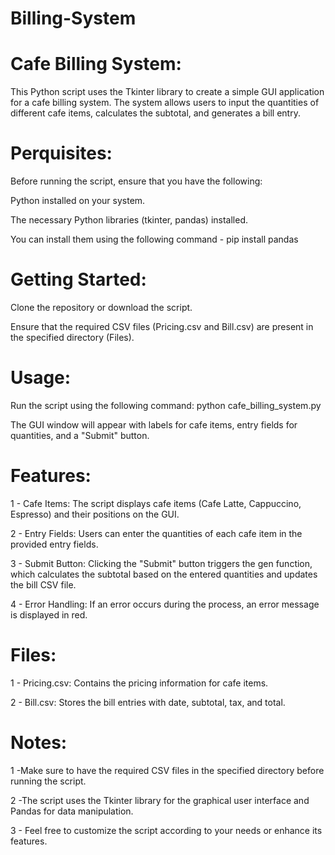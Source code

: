 # Billing-System


# Cafe Billing System:

This Python script uses the Tkinter library to create a simple GUI application for a cafe billing system. The system allows users to input the quantities of different cafe items, calculates the subtotal, and generates a bill entry.


# Perquisites:

Before running the script, ensure that you have the following:

Python installed on your system.

The necessary Python libraries (tkinter, pandas) installed.

You can install them using the following command - pip install pandas


# Getting Started:

Clone the repository or download the script.

Ensure that the required CSV files (Pricing.csv and Bill.csv) are present in the specified directory (Files).


# Usage:

Run the script using the following command: python cafe_billing_system.py

The GUI window will appear with labels for cafe items, entry fields for quantities, and a "Submit" button.


# Features:

1 - Cafe Items: The script displays cafe items (Cafe Latte, Cappuccino, Espresso) and their positions on the GUI.

2 - Entry Fields: Users can enter the quantities of each cafe item in the provided entry fields.

3 - Submit Button: Clicking the "Submit" button triggers the gen function, which calculates the subtotal based on the entered quantities and updates the bill CSV file.

4 - Error Handling: If an error occurs during the process, an error message is displayed in red.


# Files:

1 - Pricing.csv: Contains the pricing information for cafe items.

2 - Bill.csv: Stores the bill entries with date, subtotal, tax, and total.


# Notes:

1 -Make sure to have the required CSV files in the specified directory before running the script.

2 -The script uses the Tkinter library for the graphical user interface and Pandas for data manipulation.

3 - Feel free to customize the script according to your needs or enhance its features.
